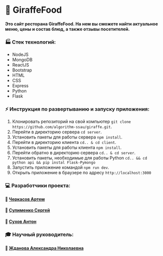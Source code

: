 # :palm_tree: GiraffeFood

####  Это сайт ресторана GiraffeFood. На нем вы сможете найти актуальное меню, цены и состав блюд, а также  отзывы посетителей.

### :factory: Стек технологий:
* NodeJS
* MongoDB
* ReactJS
* Bootstrap
* HTML
* CSS
* Express
* Python
* Flask

### :zap: Инструкция по развертыванию и запуску приложения:
 1. Клонировать репозиторий на свой компьютер
     `git clone https://github.com/algorithm-ssau/giraffe.git`.
 2. Перейти в директорию сервера `cd server`.
 3. Установить пакеты для работы сервера `npm install`.
 4. Перейти в директорию клиента `cd.. & cd client`.
 5. Установить пакеты для работы клиента `npm install`.
 6. Перейти обратно в директорию сервера `cd.. & cd server`.
 7. Установить пакеты, необходимые для работы Python `cd.. && cd python api && pip instal Flask-Pymongo`
 8. Запустить приложение командой `npm run dev`.
 9. Открыть приложение в браузере по адресу `http://localhost:3000`

### :computer: Разработчики проекта:
#### :small_blue_diamond: [Черкасов Артем]
#### :small_blue_diamond: [Сулименко Сергей]
#### :small_blue_diamond: [Сухов Антон]

### :mortar_board: Научный руководитель:
#### :small_orange_diamond: [Жданова Александра Николаевна]

[Черкасов Артем]: https://github.com/4abrec
[Сулименко Сергей]: https://github.com/B-rnCorn
[Сухов Антон]: https://github.com/neboskreb-tech
[Жданова Александра Николаевна]: https://github.com/AleksandraDanilenko
